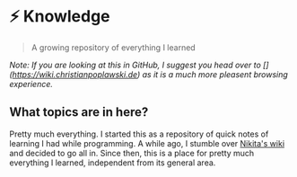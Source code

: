 # ⚡️ Knowledge

> A growing repository of everything I learned

_Note: If you are looking at this in GitHub, I suggest you head over to [[](wiki.christianpoplawski.de)](https://wiki.christianpoplawski.de) as it is a much more pleasent browsing experience._

## What topics are in here?
Pretty much everything. I started this as a repository of quick notes of learning I had while programming. A while ago, I stumble over [Nikita's wiki](https://wiki.nikitavoloboev.xyz) and decided to go all in. Since then, this is a place for pretty much everything I learned, independent from its general area.